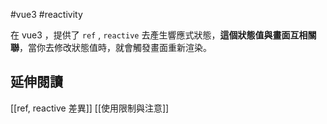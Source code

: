 #vue3 #reactivity


在 vue3 ，提供了 `ref` , `reactive` 去產生響應式狀態，**這個狀態值與畫面互相關聯**，當你去修改狀態值時，就會觸發畫面重新渲染。


## 延伸閱讀

[[ref, reactive 差異]]
[[使用限制與注意]]




